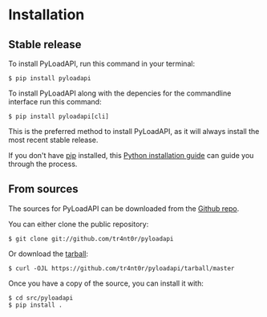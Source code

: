 # Installation

## Stable release

To install PyLoadAPI, run this command in your terminal:

``` console
$ pip install pyloadapi
```

To install PyLoadAPI along with the depencies for the commandline interface run this command:

``` console
$ pip install pyloadapi[cli]
```

This is the preferred method to install PyLoadAPI, as it will always
install the most recent stable release.

If you don't have [pip](https://pip.pypa.io) installed, this [Python
installation
guide](http://docs.python-guide.org/en/latest/starting/installation/)
can guide you through the process.

## From sources

The sources for PyLoadAPI can be downloaded from the [Github
repo](https://github.com/tr4nt0r/pyloadapi).

You can either clone the public repository:

``` console
$ git clone git://github.com/tr4nt0r/pyloadapi
```

Or download the
[tarball](https://github.com/tr4nt0r/pyloadapi/tarball/master):

``` console
$ curl -OJL https://github.com/tr4nt0r/pyloadapi/tarball/master
```

Once you have a copy of the source, you can install it with:

``` console
$ cd src/pyloadapi
$ pip install .
```
